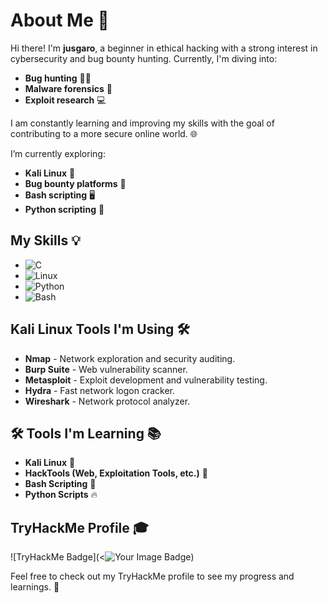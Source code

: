 # About Me 👋

Hi there! I'm **jusgaro**, a beginner in ethical hacking with a strong interest in cybersecurity and bug bounty hunting. Currently, I'm diving into:

- **Bug hunting** 🕵️‍♂️
- **Malware forensics** 🦠
- **Exploit research** 💻

I am constantly learning and improving my skills with the goal of contributing to a more secure online world. 🌐

I’m currently exploring:
- **Kali Linux** 🐧
- **Bug bounty platforms** 🎯
- **Bash scripting** 🖥️
- **Python scripting** 🐍

## My Skills 💡

- ![C](https://img.shields.io/badge/C-000000?style=flat&logo=c)  
- ![Linux](https://img.shields.io/badge/Linux-FCC624?style=flat&logo=linux&logoColor=black)  
- ![Python](https://img.shields.io/badge/Python-3776AB?style=flat&logo=python&logoColor=white)  
- ![Bash](https://img.shields.io/badge/Bash-4EAA25?style=flat&logo=gnu-bash&logoColor=white)

## Kali Linux Tools I'm Using 🛠️

- **Nmap** - Network exploration and security auditing.  
- **Burp Suite** - Web vulnerability scanner.  
- **Metasploit** - Exploit development and vulnerability testing.  
- **Hydra** - Fast network logon cracker.  
- **Wireshark** - Network protocol analyzer.  

## 🛠️ Tools I'm Learning 📚

- **Kali Linux** 🐧
- **HackTools (Web, Exploitation Tools, etc.)** 🔧
- **Bash Scripting** 📝
- **Python Scripts** 🔥

## TryHackMe Profile 🎓


![TryHackMe Badge](<<img src="https://tryhackme-badges.s3.amazonaws.com/Jusgaro420.png" alt="Your Image Badge" />)



Feel free to check out my TryHackMe profile to see my progress and learnings. 🚀
